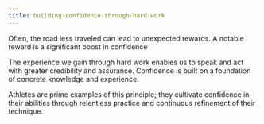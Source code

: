 ```yaml
---
title: building-confidence-through-hard-work
---
```

Often, the road less traveled can lead to unexpected rewards. A notable reward is a significant boost in confidence

The experience we gain through hard work enables us to speak and act with greater credibility and assurance. Confidence is built on a foundation of concrete knowledge and experience.

Athletes are prime examples of this principle; they cultivate confidence in their abilities through relentless practice and continuous refinement of their technique. 
